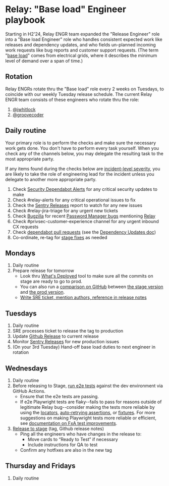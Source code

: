 # Relay: "Base load" Engineer playbook

Starting in H2'24, Relay ENGR team expanded the "Release Engineer" role into a "Base
load Engineer" role who handles consistent expected work like releases and dependency
updates, and who fields un-planned incoming work requests like bug reports and customer
support requests. (The term "[base load][]" comes from electrical grids, where it
describes the minimum level of demand over a span of time.)

[base load]: https://en.wikipedia.org/wiki/Base_load

## Rotation

Relay ENGRs rotate thru the "Base load" role every 2 weeks on Tuesdays, to coincide with
our weekly Tuesday release schedule. The current Relay ENGR team consists of these
engineers who rotate thru the role:

1. [@jwhitlock](https://github.com/jwhitlock)
2. [@groovecoder](https://github.com/groovecoder)

## Daily routine

Your primary role is to perform the checks and make sure the necessary work gets done.
You don't have to perform every task yourself. When you check any of the channels below,
you may delegate the resulting task to the most appropriate party.

If any items found during the checks below are [incident-level severity][], you are
likely to take the role of engineering lead for the incident unless you delegate to
another more appropriate party.

1. Check [Security Dependabot Alerts][security-dependabot-alerts] for any critical
   security updates to make
1. Check #relay-alerts for any critical operational issues to fix
1. Check the [Sentry Releases][sentry-releases] report to watch for any new issues
1. Check #relay-jira-triage for any urgent new tickets
1. Check [Bugzilla][bugzilla-passmgr-relay-1w] for recent [Password Manager bugs][bugzilla-passmgr] mentioning [Relay][bugzilla-passmgr-relay]
1. Check #privsec-customer-experience channel for any urgent inbound CX requests
1. Check [dependabot pull requests][dependabot-prs]
   (see the [Dependency Updates doc][dependency-updates-doc])
1. Co-ordinate, re-tag for [stage fixes][stage-fixes] as needed

[incident-level severity]: https://mozilla-hub.atlassian.net/wiki/spaces/MIR/pages/20512894/Incident+Severity+Levels

## Mondays

1. Daily routine
2. Prepare release for tomorrow
   - Look thru [What's Deployed][whats-deployed] tool to make sure all the
     commits on stage are ready to go to prod.
   - You can also run a [comparison on GitHub][github-compare] between [the stage
     version][stage-version] and [the prod version][prod-version].
   - [Write SRE ticket, mention authors, reference in release notes][release-to-prod]

## Tuesdays

1. Daily routine
2. SRE processes ticket to release the tag to production
3. Update [Github Release][github-releases] to current release
4. Monitor [Sentry Releases][sentry-releases] for new production issues
5. (On your 3rd Tuesday) Hand-off base load duties to next engineer in rotation

## Wednesdays

1. Daily routine
2. Before releasing to Stage, [run e2e tests][run-e2e-tests] against the dev environment via GitHub Actions.
   - Ensure that the e2e tests are passing.
   - If e2e Playwright tests are flaky--fails to pass for reasons outside of legitimate Relay bug--consider making the tests more reliable by using the [locators][playwright-locators], [auto-retrying assertions][playwright-auto-retrying-assertions], or [fixtures][playwright-fixtures]. For more suggestions on making Playwright tests more reliable or efficient, see [documentation on FxA test improvements][fxa-test-improvements].
3. [Release to stage][Release-to-stage] (tag, Github release notes)
   - Ping all the engineers who have changes in the release to:
     - Move cards to “Ready to Test” if necessary
     - Include instructions for QA to test
   - Confirm any hotfixes are also in the new tag

## Thursday and Fridays

1. Daily routine

[security-dependabot-alerts]: https://github.com/mozilla/fx-private-relay/security/dependabot
[whats-deployed]: https://whatsdeployed.io/s/60j/mozilla/fx-private-relay
[github-compare]: https://github.com/mozilla/fx-private-relay/compare/
[stage-version]: https://stage.fxprivaterelay.nonprod.cloudops.mozgcp.net/__version__
[prod-version]: https://relay.firefox.com/__version__
[github-releases]: https://github.com/mozilla/fx-private-relay/releases
[run-e2e-tests]: https://github.com/mozilla/fx-private-relay/actions/workflows/playwright.yml
[playwright-locators]: https://playwright.dev/docs/locators
[playwright-auto-retrying-assertions]: https://playwright.dev/docs/test-assertions#auto-retrying-assertions
[playwright-fixtures]: https://playwright.dev/docs/test-fixtures
[fxa-test-improvements]: https://docs.google.com/presentation/d/1dSASq9xcaA8DuQM_1_Ab6q5_ScBpvqI9NPHvovkA-wU/edit#slide=id.g276e3207c4d_1_427
[release-to-stage]: https://github.com/mozilla/fx-private-relay/blob/main/docs/release_process.md#release-to-stage
[sentry-releases]: https://mozilla.sentry.io/releases/
[stage-fixes]: https://github.com/mozilla/fx-private-relay/blob/main/docs/release_process.md#stage-fixes
[release-to-prod]: https://github.com/mozilla/fx-private-relay/blob/main/docs/release_process.md#release-to-prod
[dependabot-prs]: https://github.com/mozilla/fx-private-relay/pulls/app%2Fdependabot
[dependency-updates-doc]: https://github.com/mozilla/fx-private-relay/blob/main/docs/dependency-updates.md
[bugzilla-passmgr-relay-1w]: https://bugzilla.mozilla.org/buglist.cgi?list_id=17370610&classification=Client%20Software&classification=Developer%20Infrastructure&classification=Components&classification=Server%20Software&classification=Other&short_desc=relay&component=Password%20Manager&resolution=---&query_format=advanced&short_desc_type=allwordssubstr&product=Toolkit&chfieldfrom=-1w&chfield=%5BBug%20creation%5D
[bugzilla-passmgr-relay]: https://bugzilla.mozilla.org/buglist.cgi?component=Password%20Manager&list_id=17381002&short_desc_type=allwordssubstr&query_format=advanced&resolution=---&short_desc=Relay&product=Toolkit
[bugzilla-passmgr]: https://bugzilla.mozilla.org/buglist.cgi?product=Toolkit&component=Password%20Manager&resolution=---&list_id=17380991
